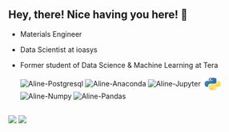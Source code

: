 ## Hey, there! Nice having you here! 👋

- Materials Engineer
- Data Scientist at ioasys
- Former student of Data Science & Machine Learning at Tera

  <img align="center" alt="Aline-Postgresql" height="30" width="40" src="https://cdn.jsdelivr.net/gh/devicons/devicon/icons/postgresql/postgresql-original.svg" />
  <img align="center" alt="Aline-Anaconda" height="30" width="40" src="https://cdn.jsdelivr.net/gh/devicons/devicon/icons/anaconda/anaconda-original.svg" />    
  <img align="center" alt="Aline-Jupyter" height="30" width="40 "src="https://cdn.jsdelivr.net/gh/devicons/devicon/icons/jupyter/jupyter-original-wordmark.svg" />
  <img align="center" alt="Aline-Python" height="30" width="40" src="https://raw.githubusercontent.com/devicons/devicon/master/icons/python/python-original.svg">
  <img align="center" alt="Aline-Numpy" height="30" width="40" src="https://cdn.jsdelivr.net/gh/devicons/devicon/icons/numpy/numpy-original.svg" />
  <img align="center" alt="Aline-Pandas" height="30" width="40" src="https://cdn.jsdelivr.net/gh/devicons/devicon/icons/pandas/pandas-original.svg" />
</div>
          
  ##
 
<div>
  <a href = "mailto:alinefsalviano@gmail.com"><img src="https://img.shields.io/badge/-Gmail-%23333?style=for-the-badge&logo=gmail&logoColor=white" target="_blank"></a>
  <a href="https://www.linkedin.com/in/alinesalviano" target="_blank"><img src="https://img.shields.io/badge/-LinkedIn-%230077B5?style=for-the-badge&logo=linkedin&logoColor=white" target="_blank"></a> 
</div>
